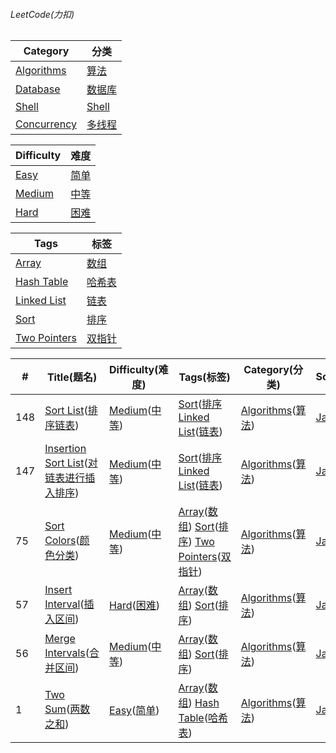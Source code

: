 ###### LeetCode(力扣)

Category|分类
---|---
[Algorithms](https://leetcode.com/problemset/algorithms/)|[算法](https://leetcode-cn.com/problemset/algorithms/)
[Database](https://leetcode.com/problemset/database/)|[数据库](https://leetcode-cn.com/problemset/database/)
[Shell](https://leetcode.com/problemset/shell/)|[Shell](https://leetcode-cn.com/problemset/shell/)
[Concurrency](https://leetcode.com/problemset/concurrency/)|[多线程](https://leetcode-cn.com/problemset/concurrency/)

Difficulty|难度
---|---
[Easy](https://leetcode.com/problemset/all/?difficulty=Easy)|[简单](https://leetcode-cn.com/problemset/all/?difficulty=%E7%AE%80%E5%8D%95)
[Medium](https://leetcode.com/problemset/all/?difficulty=Medium)|[中等](https://leetcode-cn.com/problemset/all/?difficulty=%E4%B8%AD%E7%AD%89)
[Hard](https://leetcode.com/problemset/all/?difficulty=Hard)|[困难](https://leetcode-cn.com/problemset/all/?difficulty=%E5%9B%B0%E9%9A%BE)

Tags|标签
---|---
[Array](https://leetcode.com/problemset/all/?topicSlugs=array)|[数组](https://leetcode-cn.com/problemset/all/?topicSlugs=array)
[Hash Table](https://leetcode.com/problemset/all/?topicSlugs=hash-table)|[哈希表](https://leetcode-cn.com/problemset/all/?topicSlugs=hash-table)
[Linked List](https://leetcode.com/problemset/all/?topicSlugs=linked-list)|[链表](https://leetcode-cn.com/problemset/all/?topicSlugs=linked-list)
[Sort](https://leetcode.com/problemset/all/?topicSlugs=sort)|[排序](https://leetcode-cn.com/problemset/all/?topicSlugs=sort)
[Two Pointers](https://leetcode.com/problemset/all/?topicSlugs=two-pointers)|[双指针](https://leetcode-cn.com/problemset/all/?topicSlugs=two-pointers)



\#|Title(题名)|Difficulty(难度)|Tags(标签)|Category(分类)|Solution
---|---|---|---|---|---
148|[Sort List](https://leetcode.com/problems/sort-list/)([排序链表](https://leetcode-cn.com/problems/sort-colors/))|[Medium](https://leetcode.com/problemset/all/?difficulty=Medium)([中等](https://leetcode-cn.com/problemset/all/?difficulty=%E4%B8%AD%E7%AD%89))|[Sort](https://leetcode.com/tag/sort)([排序](https://leetcode-cn.com/tag/sort) [Linked List](https://leetcode.com/tag/linked-list)([链表](https://leetcode-cn.com/tag/linked-list))|[Algorithms](https://leetcode.com/problemset/algorithms/)([算法](https://leetcode-cn.com/problemset/algorithms/))|[Java](src/test/java/com/github/fxygr/leetcode/SortListTest.java)
147|[Insertion Sort List](https://leetcode.com/problems/insertion-sort-list/)([对链表进行插入排序](https://leetcode-cn.com/problems/insertion-sort-list/))|[Medium](https://leetcode.com/problemset/all/?difficulty=Medium)([中等](https://leetcode-cn.com/problemset/all/?difficulty=%E4%B8%AD%E7%AD%89))|[Sort](https://leetcode.com/tag/sort)([排序](https://leetcode-cn.com/tag/sort) [Linked List](https://leetcode.com/tag/linked-list)([链表](https://leetcode-cn.com/tag/linked-list))|[Algorithms](https://leetcode.com/problemset/algorithms/)([算法](https://leetcode-cn.com/problemset/algorithms/))|[Java](src/test/java/com/github/fxygr/leetcode/InsertionSortListTest.java)
75|[Sort Colors](https://leetcode.com/problems/sort-colors/)([颜色分类](https://leetcode-cn.com/problems/sort-colors/))|[Medium](https://leetcode.com/problemset/all/?difficulty=Medium)([中等](https://leetcode-cn.com/problemset/all/?difficulty=%E4%B8%AD%E7%AD%89))|[Array](https://leetcode.com/tag/array)([数组](https://leetcode-cn.com/tag/array)) [Sort](https://leetcode.com/tag/sort)([排序](https://leetcode-cn.com/tag/sort)) [Two Pointers](https://leetcode.com/tag/two-pointers)([双指针](https://leetcode-cn.com/tag/two-pointers))|[Algorithms](https://leetcode.com/problemset/algorithms/)([算法](https://leetcode-cn.com/problemset/algorithms/))|[Java](src/test/java/com/github/fxygr/leetcode/SortColorsTest.java)
57|[Insert Interval](https://leetcode.com/problems/insert-interval/)([插入区间](https://leetcode-cn.com/problems/insert-interval/))|[Hard](https://leetcode.com/problemset/all/?difficulty=Hard)([困难](https://leetcode-cn.com/problemset/all/?difficulty=%E5%9B%B0%E9%9A%BE))|[Array](https://leetcode.com/tag/array)([数组](https://leetcode-cn.com/tag/array)) [Sort](https://leetcode.com/tag/sort)([排序](https://leetcode-cn.com/tag/sort))|[Algorithms](https://leetcode.com/problemset/algorithms/)([算法](https://leetcode-cn.com/problemset/algorithms/))|[Java](src/test/java/com/github/fxygr/leetcode/InsertIntervalTest.java)
56|[Merge Intervals](https://leetcode.com/problems/merge-intervals/)([合并区间](https://leetcode-cn.com/problems/merge-intervals/))|[Medium](https://leetcode.com/problemset/all/?difficulty=Medium)([中等](https://leetcode-cn.com/problemset/all/?difficulty=%E4%B8%AD%E7%AD%89))|[Array](https://leetcode.com/tag/array)([数组](https://leetcode-cn.com/tag/array)) [Sort](https://leetcode.com/tag/sort)([排序](https://leetcode-cn.com/tag/sort))|[Algorithms](https://leetcode.com/problemset/algorithms/)([算法](https://leetcode-cn.com/problemset/algorithms/))|[Java](src/test/java/com/github/fxygr/leetcode/MergeIntervalsTest.java)
1|[Two Sum](https://leetcode.com/problems/two-sum/)([两数之和](https://leetcode-cn.com/problems/two-sum/))|[Easy](https://leetcode.com/problemset/all/?difficulty=Easy)([简单](https://leetcode-cn.com/problemset/all/?difficulty=%E7%AE%80%E5%8D%95))|[Array](https://leetcode.com/tag/array)([数组](https://leetcode-cn.com/tag/array)) [Hash Table](https://leetcode.com/tag/hash-table)([哈希表](https://leetcode-cn.com/tag/hash-table))|[Algorithms](https://leetcode.com/problemset/algorithms/)([算法](https://leetcode-cn.com/problemset/algorithms/))|[Java](src/test/java/com/github/fxygr/leetcode/TowSumTest.java)

























